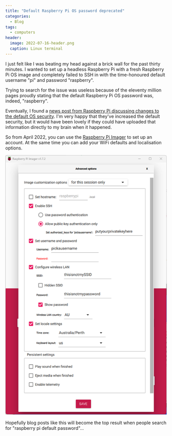```yaml
---
title: "Default Raspberry Pi OS password deprecated"
categories:
  - Blog
tags:
  - computers
header:
  image: 2022-07-16-header.png
  caption: Linux terminal
---
```


I just felt like I was beating my head against a brick wall for the past thirty minutes. I wanted to set up a headless Raspberry Pi with a fresh Raspberry Pi OS image and completely failed to SSH in with the time-honoured default username "pi" and password "raspberry".

Trying to search for the issue was useless because of the eleventy million pages proudly stating that the default Raspberry Pi OS password was, indeed, "raspberry".

Eventually, I found a [news post from Raspberry Pi discussing changes to the default OS security](https://www.raspberrypi.com/news/raspberry-pi-bullseye-update-april-2022/). I'm very happy that they've increased the default security, but it would have been lovely if they could have uploaded that information directly to my brain when it happened.

So from April 2022, you can use the [Raspberry Pi Imager](https://www.raspberrypi.com/software/) to set up an account. At the same time you can add your WiFi defaults and localisation options.

![Raspberry Pi Imager options](/assets/images/2022-07-16-rpi-imager-options.png)

Hopefully blog posts like this will become the top result when people search for "raspberry pi default password"...